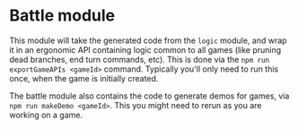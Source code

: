 # Battle module

This module will take the generated code from the `logic` module, and wrap it in an ergonomic API containing logic common to all games (like pruning dead branches, end turn commands, etc). This is done via the `npm run exportGameAPIs <gameId>` command. Typically you'll only need to run this once, when the game is initially created.

The battle module also contains the code to generate demos for games, via `npm run makeDemo <gameId>`. This you might need to rerun as you are working on a game.
